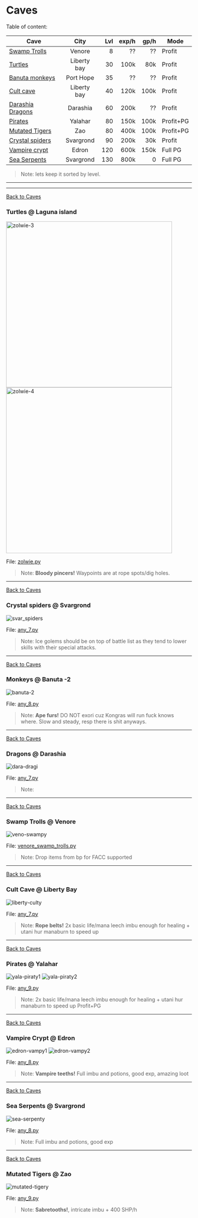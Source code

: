 # Caves

Table of content:

| Cave                                  |    City     | Lvl | exp/h | gp/h | Mode   |
|---------------------------------------|:-----------:|----:|------:|-----:|--------|
| [Swamp Trolls](#venore_swamp_trolls)  |   Venore    |   8 |    ?? |   ?? | Profit |
| [Turtles](#Turtles)                   | Liberty bay |  30 |  100k |  80k | Profit |
| [Banuta monkeys](#banuta-2)           |  Port Hope  |  35 |    ?? |   ?? | Profit |
| [Cult cave](#cult_cave)               | Liberty bay |  40 |  120k | 100k | Profit |  
| [Darashia Dragons](#darashia_dragons) |  Darashia   |  60 |  200k |   ?? | Profit |
| [Pirates](#yala_pirates)              |   Yalahar   |  80 |  150k | 100k | Profit+PG|
| [Mutated Tigers](#mutated_tigers) | Zao | 80 | 400k | 100k | Profit+PG |
| [Crystal spiders](#crystal_spiders)   |  Svargrond  |  90 |  200k |  30k | Profit |
| [Vampire crypt](#vampire_crypt)       | Edron | 120 | 600k | 150k | Full PG |
| [Sea Serpents](#sea_serpents) | Svargrond | 130 | 800k | 0 | Full PG |




> Note: lets keep it sorted by level.

***
***
[Back to Caves](#caves)

<h3 id="Turtles">Turtles @ Laguna island</h3>

<img src="maps/zolwie-3.png" alt="zolwie-3" width="450"/>
<img src="maps/zolwie-4.png" alt="zolwie-4" width="450"/>


File: [zolwie.py](zolwie.py)

>Note: **Bloody pincers!** Waypoints are at rope spots/dig holes.

---
[Back to Caves](#caves)

<h3 id="crystal_spiders">Crystal spiders @ Svargrond</h3> 

<img src="maps/svar_crystal_spiders.png" alt="svar_spiders"/>

File: [any_7.py](any_7.py)

>Note: Ice golems should be on top of battle list as they tend to lower skills with their special attacks.

---
[Back to Caves](#caves)

<h3 id="banuta-2">Monkeys @ Banuta -2</h3>

<img src="maps/banuta-2.png" alt="banuta-2"/>

File: [any_8.py](any_8.py)

>Note: **Ape furs!** DO NOT exori cuz Kongras will run fuck knows where. Slow and steady, resp there is shit anyways.
---
[Back to Caves](#caves)

<h3 id="darashia_dragons">Dragons @ Darashia</h3>

<img src="maps/dara_dragons.png" alt="dara-dragi"/>

File: [any_7.py](any_7.py)

>Note:

---
[Back to Caves](#caves)

<h3 id="venore_swamp_trolls">Swamp Trolls @ Venore</h3>

<img src="maps/venore_swamp_trolls.png" alt="veno-swampy"/>

File: [venore_swamp_trolls.py](venore_swamp_trolls.py)

>Note: Drop items from bp for FACC supported 

---
[Back to Caves](#caves)

<h3 id="cult_cave">Cult Cave @ Liberty Bay</h3>

<img src="maps/liberty_cults.png" alt="liberty-culty"/>

File: [any_7.py](any_7.py)

>Note: **Rope belts!** 2x basic life/mana leech imbu enough for healing + utani hur manaburn to speed up

---
[Back to Caves](#caves)

<h3 id="yala_pirates">Pirates @ Yalahar</h3>

<img src="maps/piraty_yala_1.png" alt="yala-piraty1"/>
<img src="maps/piraty_yala_2.png" alt="yala-piraty2"/>

File: [any_9.py](any_9.py)

>Note: 2x basic life/mana leech imbu enough for healing + utani hur manaburn to speed up Profit+PG


---
[Back to Caves](#caves)

<h3 id="vampire_crypt">Vampire Crypt @ Edron</h3>

<img src="maps/vampy_edron_1.png" alt="edron-vampy1"/>
<img src="maps/vampy_edron_2.png" alt="edron-vampy2"/>

File: [any_8.py](any_8.py)

>Note:  **Vampire teeths!** Full imbu and potions, good exp, amazing loot

---
[Back to Caves](#caves)

<h3 id="sea_serpents">Sea Serpents @ Svargrond</h3>

<img src="maps/sea_serpents.png" alt="sea-serpenty"/>

File: [any_8.py](any_8.py)

>Note: Full imbu and potions, good exp


---
[Back to Caves](#caves)

<h3 id="mutated_tigers"> Mutated Tigers @ Zao</h3>

<img src="maps/mutated_tigers_zao.png" alt="mutated-tigery"/>

File: [any_9.py](any_9.py)

>Note: **Sabretooths!**, intricate imbu + 400 SHP/h
